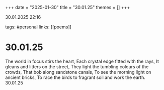 +++
date = "2025-01-30"
title = "30.01.25"
themes = []
+++

30.01.2025 22:16

tags: #personal
links: [[poems]]

# 30.01.25

The world in focus stirs the heart,
Each crystal edge fitted with the rays,
It gleans and litters on the street,
They light the tumbling colours of the crowds,
That bob along sandstone canals,
To see the morning light on ancient bricks,
To race the birds to fragrant soil and work the earth.
30.01.25


